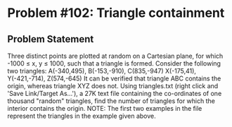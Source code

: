 # Problem #102: Triangle containment 

## Problem Statement 

Three distinct points are plotted at random on a Cartesian plane, for which -1000 ≤ x, y ≤ 1000, such that a triangle is formed.
Consider the following two triangles:
A(-340,495), B(-153,-910), C(835,-947)
X(-175,41), Y(-421,-714), Z(574,-645)
It can be verified that triangle ABC contains the origin, whereas triangle XYZ does not.
Using triangles.txt (right click and 'Save Link/Target As...'), a 27K text file containing the co-ordinates of one thousand "random" triangles, find the number of triangles for which the interior contains the origin.
NOTE: The first two examples in the file represent the triangles in the example given above.
